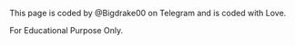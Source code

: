 This page is coded by @Bigdrake00 on Telegram and is coded with Love.

For Educational Purpose Only.
